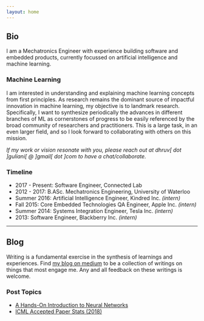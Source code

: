 ```yaml
---
layout: home
---
```

## Bio
I am a Mechatronics Engineer with experience building software and embedded products, currently focussed on artificial intelligence and machine learning. 

### Machine Learning
I am interested in understanding and explaining machine learning concepts from first principles. As research remains the dominant source of impactful innovation in machine learning, my objective is to landmark research. Specifically, I want to synthesize periodically the advances in different branches of ML as cornerstones of progress to be easily referenced by the broad community of researchers and practitioners. This is a large task, in an even larger field, and so I look forward to collaborating with others on this mission.  

*If my work or vision resonate with you, please reach out at dhruv[ dot ]guliani[ @ ]gmail[ dot ]com to have a chat/collaborate.*

### Timeline
* 2017 - Present: Software Engineer, Connected Lab
* 2012 - 2017: B.ASc. Mechatronics Engineering, University of Waterloo
* Summer 2016: Artificial Intelligence Engineer, Kindred Inc. _(intern)_
* Fall 2015: Core Embedded Technologies QA Engineer, Apple Inc. _(intern)_
* Summer 2014: Systems Integration Engineer, Tesla Inc. _(intern)_
* 2013: Software Engineer, Blackberry Inc. _(intern)_

* * *

## Blog 
Writing is a fundamental exercise in the synthesis of learnings and experiences. Find [my blog on medium](https://medium.com/@dhruvguliani) to be a collection of writings on things that most engage me. Any and all feedback on these writings is welcome. 

### Post Topics 
* [A Hands-On Introduction to Neural Networks](https://hackernoon.com/a-hands-on-introduction-to-neural-networks-6a03afb468b1) 
* [ICML Accepted Paper Stats (2018)](https://medium.com/connected-lab/icml-accepted-papers-stats-2018-1f9c0a9a6eaf)